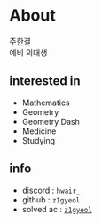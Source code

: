 # About
주한결<br>
예비 의대생

## interested in
+ Mathematics
+ Geometry
+ Geometry Dash
+ Medicine
+ Studying

## info
+ discord : `hwair_`
+ github : `z1gyeol`
+ solved ac : [`z1gyeol`](https://solved.ac/profile/z1gyeol)
